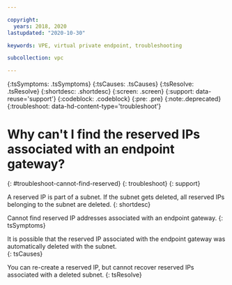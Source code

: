 ```yaml
---

copyright:
  years: 2018, 2020
lastupdated: "2020-10-30"

keywords: VPE, virtual private endpoint, troubleshooting

subcollection: vpc

---
```


{:tsSymptoms: .tsSymptoms}
{:tsCauses: .tsCauses}
{:tsResolve: .tsResolve}
{:shortdesc: .shortdesc}
{:screen: .screen}
{:support: data-reuse='support'}
{:codeblock: .codeblock}
{:pre: .pre}
{:note:.deprecated}
{:troubleshoot: data-hd-content-type='troubleshoot'}

# Why can't I find the reserved IPs associated with an endpoint gateway?
{: #troubleshoot-cannot-find-reserved}
{: troubleshoot}
{: support}

A reserved IP is part of a subnet. If the subnet gets deleted, all reserved IPs belonging to the subnet are deleted.
{: shortdesc}

Cannot find reserved IP addresses associated with an endpoint gateway.
{: tsSymptoms}

It is possible that the reserved IP associated with the endpoint gateway was automatically deleted with the subnet.  
{: tsCauses}

You can re-create a reserved IP, but cannot recover reserved IPs associated with a deleted subnet.
{: tsResolve}
